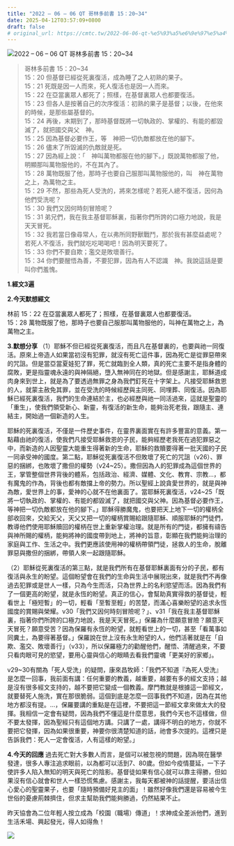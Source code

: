 ```yaml
---
title: "2022 – 06 – 06 QT 哥林多前書 15：20~34"
date: 2025-04-12T03:57:09+0800
draft: false
# original_url: https://cmtc.tw/2022-06-06-qt-%e5%93%a5%e6%9e%97%e5%a4%9a%e5%89%8d%e6%9b%b8-15%ef%bc%9a2034
---
```


![2022 – 06 – 06 QT 哥林多前書 15：20\~34](/images/qt.jpg  "2022 – 06 – 06 QT 哥林多前書 15：20\~34")

> 哥林多前書 15：20\~34  
> 15：20 但基督已經從死裏復活，成為睡了之人初熟的果子。  
> 15：21 死既是因一人而來，死人復活也是因一人而來。  
> 15：22 在亞當裏眾人都死了；照樣，在基督裏眾人也都要復活。  
> 15：23 但各人是按著自己的次序復活：初熟的果子是基督；以後，在他來的時候，是那些屬基督的。  
> 15：24 再後，末期到了，那時基督既將一切執政的、掌權的、有能的都毀滅了，就把國交與父　神。  
> 15：25 因為基督必要作王，等　神把一切仇敵都放在他的腳下。  
> 15：26 儘末了所毀滅的仇敵就是死。  
> 15：27 因為經上說：「　神叫萬物都服在他的腳下。」既說萬物都服了他，明顯那叫萬物服他的，不在其內了。  
> 15：28 萬物既服了他，那時子也要自己服那叫萬物服他的，叫　神在萬物之上，為萬物之主。  
> 15：29 不然，那些為死人受洗的，將來怎樣呢？若死人總不復活，因何為他們受洗呢？  
> 15：30 我們又因何時刻冒險呢？  
> 15：31 弟兄們，我在我主基督耶穌裏，指著你們所誇的口極力地說，我是天天冒死。  
> 15：32 我若當日像尋常人，在以弗所同野獸戰鬥，那於我有甚麼益處呢？若死人不復活，我們就吃吃喝喝吧！因為明天要死了。  
> 15：33 你們不要自欺；濫交是敗壞善行。  
> 15：34 你們要醒悟為善，不要犯罪，因為有人不認識　神。我說這話是要叫你們羞愧。

**1.經文3遍**

**2.今天默想經文**
  
林前 15：22 在亞當裏眾人都死了；照樣，在基督裏眾人也都要復活。  
15：28 萬物既服了他，那時子也要自己服那叫萬物服他的，叫神在萬物之上，為萬物之主。

**3.默想分享**
（1）耶穌不但已經從死裏復活，而且凡在基督裏的，也要與祂一同復活。原來上帝造人如果當初沒有犯罪，就沒有死亡這件事，因為死亡是從罪惡帶來的咒詛。但是當亞當夏娃犯了罪，死亡就臨到全人類，真的死亡主要不是指身體的腐敗，更是指靈魂永遠的與神隔絕，墮入無神同在的地獄。但是感謝主，耶穌道成肉身來到世上，就是為了要透過無罪之身為我們釘死在十字架上。凡接受耶穌救恩的人，就蒙主赦免其罪，並在受洗的時候經歷與主同死、同埋葬、同復活。因為耶穌已經死裏復活，我們的生命連結於主，也必經歷與祂一同活過來，這就是聖靈的「重生」，使我們領受新心、新靈，有復活的新生命，能夠治死老我，跟隨主、連結主，開始過一個新造的人生。

耶穌的死裏復活，不僅是一件歷史事件，在靈界裏面實在有許多豐富的意義。第一點藉由祂的復活，使我們凡接受耶穌救恩的子民，能夠經歷老我死在過犯罪惡之中，而新造的人因聖靈大能重生得著新的生命，耶穌的救贖要得著一批天國的子民一同承受神的國度。第二點，耶穌從死裏復活不但敗壞了死亡的咒詛（v26）、罪惡的捆綁，也敗壞了撒但的權勢（v24\~25）。撒但因為人的犯罪成為這個世界的王，掌管整個世界背後的體系，包括政治、經濟、媒體、文化、教育、宗教…，都有魔鬼的作為，背後也都有敵擋上帝的勢力。所以聖經上說貪愛世界的，就是與神為敵，愛世界上的事，愛神的心就不在他裏面了。當耶穌死裏復活，v24\~25「既將一切執政的、掌權的、有能的都毀滅了，就把國交與父神。因為基督必要作王，等神把一切仇敵都放在他的腳下。」耶穌得勝魔鬼，也要把天上地下一切的權柄全部收回來，交給天父，天父又把一切的權柄賞賜給跟隨耶穌、順服耶穌的門徒們，教導他們使用耶穌贖回的權柄在世上重新掌權治理。就是所有的門徒，都擁有禱告與神所賜的權柄，能夠將神的國度帶到地上，將神的旨意，彰顯在我們能夠治理的家庭與工作、生活之中。我們更應該使用神的權柄帶領門徒，拯救人的生命，脫離罪惡與撒但的捆綁，帶領人來一起跟隨耶穌。

（2）耶穌從死裏復活的第三點，就是我們所有在基督耶穌裏面有分的子民，都有復活與永生的盼望。這個盼望會在我們的生命與生活中展現出來，就是我們不再像過去犯罪或是世人一樣，只為今生而活，只為世界上的名利慾望而活。因為我們有了一個更高的盼望，就是永恆的盼望。真正的信心，會幫助真實得救的基督徒，輕看世上「極短暫」的一切，輕看「至暫至輕」的苦楚，而滿心喜樂盼望的追求永恆國度的賞賜與榮耀。v30「我們又因何時刻冒險呢？」、v31「我在我主基督耶穌裏，指著你們所誇的口極力地說，我是天天冒死。」保羅為什麼願意冒險？願意天天冒死？願意受苦？因為保羅有永恆的盼望，就輕看世上的一切，甚至「看萬事如同糞土，為要得著基督。」保羅說在世上沒有永生盼望的人，他們活著就是在「自欺、濫交、敗壞善行」（v33），所以保羅極力的勸醒他們，醒悟、清醒過來，不要只看肉眼可見的慾望，要用心靈與信心的眼睛去看我們靈魂「更美好的家鄉」。

v29\~30有關為「死人受洗」的疑問，康來昌牧師：「我們不知道『為死人受洗』是怎麼一回事，我前面有講：任何重要的教義，越重要，越要有多的經文支持；越是沒有很多經文支持的，越不要把它變成一個教義。摩門教就是根據這一節經文，就要替死人施洗，實在那很脆弱。這個到底是怎麼一回事我們不知道，因為在其他地方都沒有提。…，保羅要講的重點是在這裡，不要把這一節經文拿來做太大的發揮。我相信一定會有疑問，因為我們不懂這是什麼意思，我們今天也不這樣做，但不要太發揮，因為聖經只有這個地方講。只講了一處，講得不明白的地方，你就不要把它發揮，因為如果很重要，神要你很清楚知道的話，祂會多次提的。這裡只是告訴我們：死人一定會復活，人有這樣的盼望。」

**4.今天的回應**
過去死亡對大多數人而言，是個可以被忽視的問題，因為現在醫學發達，很多人專注追求眼前，以為都可以活到7、80歲。但如今疫情蔓延，一下子使許多人陷入無知的明天與死亡的陰影。基督徒如果有信心就可以靠主得勝，但如果沒有信心就會和世人一樣恐慌焦慮。感謝主，我每天都被神的話提醒，要活出信心愛心的聖靈果子，也要「隨時預備好見主的面」！雖然好像我們還是容易被今生世俗的憂慮荊棘擠住，但求主幫助我們能夠勝過，仍然結果不止。

昨天協會為二位年輕人按立成為「校園（職場）傳道」！求神成全差派他們，進到生活禾場、興起發光，得人如得魚！

![](/images/292611.jpg)
